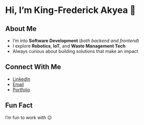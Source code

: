 # Hi, I’m **King-Frederick Akyea** 👋  

## About Me  
- I’m into **Software Development** (*both backend and frontend*)  
- I explore **Robotics**, **IoT**, and **Waste Management Tech**  
- Always curious about building solutions that make an impact  

## Connect With Me  
- [LinkedIn](https://www.linkedin.com/in/king-akyea/)  
- [Email](mailto:akyeaking2007@gmail.com)  
- [Portfolio](https://portfolio-website-king-frederick-akyeas-projects.vercel.app/)  

## Fun Fact  
I’m fun to work with 😉  


<!---
King-Frederick-Akyea/King-Frederick-Akyea is a ✨ special ✨ repository because its `README.md` (this file) appears on your GitHub profile.
You can click the Preview link to take a look at your changes.
--->
